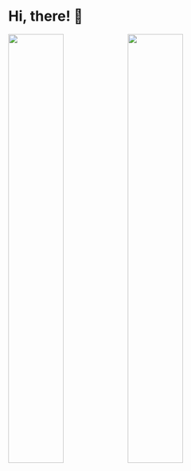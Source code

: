 # Hi, there! 👋

<img align="left" width="47%" src="https://github-readme-stats.vercel.app/api?username=ArthurChemov&theme=gotham&show_icons=true" />
<img width="47%" src="https://github-readme-stats.vercel.app/api/top-langs/?username=ArthurChemov&theme=gotham&layout=compact" />

<!---
ArthurChemov/ArthurChemov is a ✨ special ✨ repository because its `README.md` (this file) appears on your GitHub profile.
You can click the Preview link to take a look at your changes.
--->
